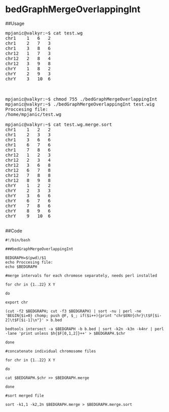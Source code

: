 # bedGraphMergeOverlappingInt

##Usage

<pre>
mpjanic@valkyr:~$ cat test.wg
chr1	1	6	2
chr1	2	7	3
chr1	3	8	6
chr12	1	7	3
chr12	2	8	4
chr12	3	9	8
chrY	1	8	2
chrY	2	9	3
chrY	3	10	6



mpjanic@valkyr:~$ chmod 755 ./bedGraphMergeOverlappingInt
mpjanic@valkyr:~$ ./bedGraphMergeOverlappingInt test.wig 
Proccesing file:
/home/mpjanic/test.wg

mpjanic@valkyr:~$ cat test.wg.merge.sort 
chr1	1	2	2
chr1	2	3	3
chr1	3	6	6
chr1	6	7	6
chr1	7	8	6
chr12	1	2	3
chr12	2	3	4
chr12	3	6	8
chr12	6	7	8
chr12	7	8	8
chr12	8	9	8
chrY	1	2	2
chrY	2	3	3
chrY	3	6	6
chrY	6	7	6
chrY	7	8	6
chrY	8	9	6
chrY	9	10	6

</pre>


##Code

```
#!/bin/bash

###bedGraphMergeOverlappingInt

BEDGRAPH=$(pwd)/$1
echo Proccesing file:
echo $BEDGRAPH

#merge intervals for each chromose separately, needs perl installed

for chr in {1..22} X Y 

do

export chr

(cut -f2 $BEDGRAPH; cut -f3 $BEDGRAPH) | sort -nu | perl -ne 'BEGIN{$i=0} chomp; push @F, $_; if($i++){print "chr$ENV{chr}\t$F[$i-2]\t$F[$i-1]\n"}' > b.bed

bedtools intersect -a $BEDGRAPH -b b.bed | sort -k2n -k3n -k4nr | perl -lane 'print unless $h{$F[0,1,2]}++' > $BEDGRAPH.$chr

done

#concatenate individual chromosome files

for chr in {1..22} X Y 

do

cat $BEDGRAPH.$chr >> $BEDGRAPH.merge

done

#sort merged file

sort -k1,1 -k2,2n $BEDGRAPH.merge > $BEDGRAPH.merge.sort
```
